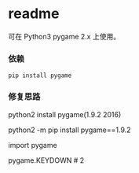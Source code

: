 # readme

可在 Python3 pygame 2.x 上使用。 

### 依赖
`pip install pygame`

### 修复思路

python2 install pygame(1.9.2 2016)

python2 -m pip install pygame==1.9.2

import pygame

pygame.KEYDOWN # 2


